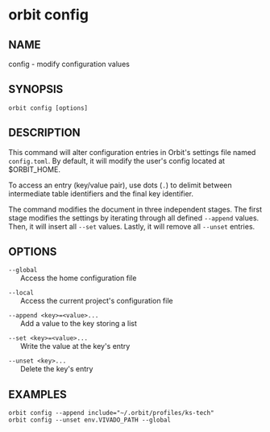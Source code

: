 # __orbit config__

## __NAME__

config - modify configuration values

## __SYNOPSIS__

```
orbit config [options]
```

## __DESCRIPTION__

This command will alter configuration entries in Orbit's settings file named
`config.toml`. By default, it will modify the user's config located at
$ORBIT_HOME.
  
To access an entry (key/value pair), use dots (`.`) to delimit between 
intermediate table identifiers and the final key identifier.
  
The command modifies the document in three independent stages. The first stage
modifies the settings by iterating through all defined `--append` values. Then, 
it will insert all `--set` values. Lastly, it will remove all `--unset` entries.

## __OPTIONS__

`--global`  
      Access the home configuration file

`--local`  
      Access the current project's configuration file

`--append <key>=<value>...`  
      Add a value to the key storing a list

`--set <key>=<value>...`  
      Write the value at the key's entry

`--unset <key>...`  
      Delete the key's entry

## __EXAMPLES__

```
orbit config --append include="~/.orbit/profiles/ks-tech"
orbit config --unset env.VIVADO_PATH --global
```

